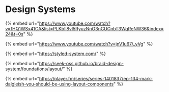 # Design Systems

{% embed url="https://www.youtube.com/watch?v=fHQ1WSx41CA&list=PLKbIl8vl5RyuzNnO3nCUCnbT3WqReNW36&index=24&t=0s" %}

{% embed url="https://www.youtube.com/watch?v=jnV1u67\_yVg" %}

{% embed url="https://styled-system.com/" %}

{% embed url="https://seek-oss.github.io/braid-design-system/foundations/layout/" %}

{% embed url="https://player.fm/series/series-1401837/ep-134-mark-dalgleish-you-should-be-using-layout-components" %}



